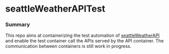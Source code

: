 # seattleWeatherAPITest

### Summary
This repo aims at containerizing the test automation of [seattleWeatherAPI](https://github.com/tracyghz/seattleWeatherAPI) and enable the test container call the APIs served by the API container. The communication between containers is still work in progress.
